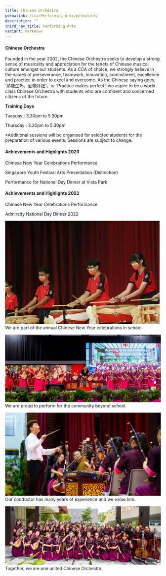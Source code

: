 ```yaml
---
title: Chinese Orchestra
permalink: /cca/Performing-Arts/permalink/
description: ""
third_nav_title: Performing Arts
variant: markdown
---
```

#### Chinese Orchestra

Founded in the year 2002, the Chinese Orchestra seeks to develop a strong sense of musicality and appreciation for the tenets of Chinese musical culture amongst our students. As a CCA of choice, we strongly believe in the values of perseverance, teamwork, innovation, commitment, excellence and practice in order to excel and overcome. As the Chinese saying goes, ‘熟能生巧，勤能补拙’，or ‘Practice makes perfect’; we aspire to be a world-class Chinese Orchestra with students who are confident and concerned citizens of the future.

**Training Days**

Tuesday : 3.30pm to 5.30pm

Thursday : 3.30pm to 5.30pm

\*Additional sessions will be organised for selected students for the preparation of various events. Sessions are subject to change.

#### Achievements and Highlights 2023

Chinese New Year Celebrations Performance

Singapore Youth Festival Arts Presentation (Distinction)

Performance for National Day Dinner at Vista Park


#### Achievements and Highlights 2022

Chinese New Year Celebrations Performance

Admiralty National Day Dinner 2022


![](/images/CNY%20Pic%201.jpeg)
We are part of the annual Chinese New Year celebrations in school.

![](/images/CCAs/Chinese%20Orchestra/Chinese%20Orchestra%201.png)
We are proud to perform for the community beyond school.

![](/images/CCAs/Chinese%20Orchestra/Chinese%20Orchestra%202.png)
Our conductor has many years of experience and we value him.

![](/images/CCAs/Chinese%20Orchestra/Chinese%20Orchestra%203%20png.png)
Together, we are one united Chinese Orchestra,